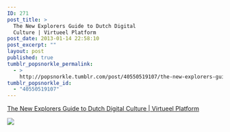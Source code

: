 ```yaml
---
ID: 271
post_title: >
  The New Explorers Guide to Dutch Digital
  Culture | Virtueel Platform
post_date: 2013-01-14 22:58:10
post_excerpt: ""
layout: post
published: true
tumblr_popsnorkle_permalink:
  - >
    http://popsnorkle.tumblr.com/post/40550519107/the-new-explorers-guide-to-dutch-digital-culture
tumblr_popsnorkle_id:
  - "40550519107"
---
```

<a href='http://virtueelplatform.nl/activiteiten/the-new-explorers'>The New Explorers Guide to Dutch Digital Culture | Virtueel Platform</a><div class="link_description"><p><img src="http://virtueelplatform.nl/uploads/images/scaled/full_banner/4675" /></p></div>